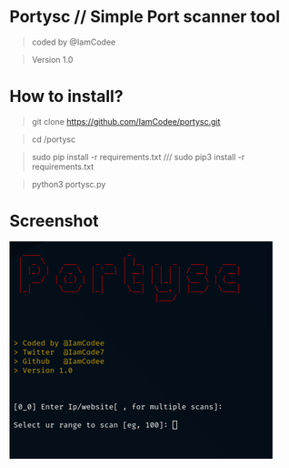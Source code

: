 # Portysc // Simple Port scanner tool
> coded by @IamCodee

> Version 1.0


# How to install?


> git clone https://github.com/IamCodee/portysc.git

> cd /portysc

> sudo pip install -r requirements.txt /// sudo pip3 install -r requirements.txt

> python3 portysc.py

# Screenshot

![](screenshot/porty.png)




